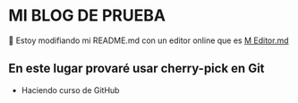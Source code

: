 # MI BLOG DE PRUEBA
🥸 Estoy modifiando mi README.md con un editor online que es [M Editor.md](https://pandao.github.io/editor.md/en.html "M Editor.md")

## En este lugar provaré usar cherry-pick en Git
* Haciendo curso de GitHub
